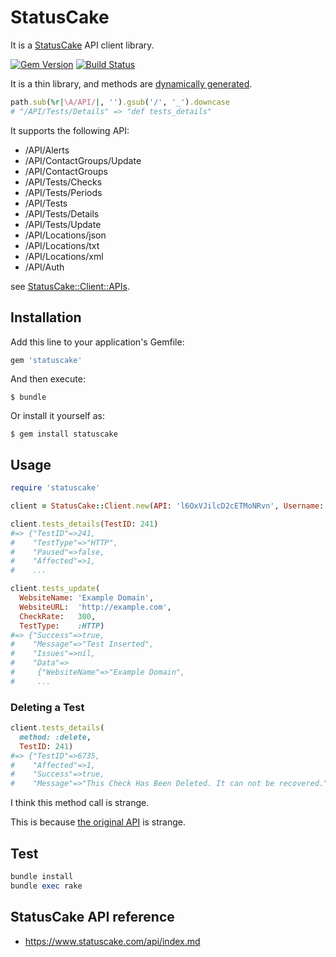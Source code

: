 # StatusCake

It is a [StatusCake](https://www.statuscake.com/) API client library.

[![Gem Version](https://badge.fury.io/rb/statuscake.svg)](http://badge.fury.io/rb/statuscake)
[![Build Status](https://travis-ci.org/winebarrel/statuscake.svg?branch=master)](https://travis-ci.org/winebarrel/statuscake)

It is a thin library, and methods are [dynamically generated](https://github.com/winebarrel/statuscake/blob/a5f692fa8bf02a16f7a98e1c7d05f2110e51dbd1/lib/statuscake/client.rb#L56).

```ruby
path.sub(%r|\A/API/|, '').gsub('/', '_').downcase
# "/API/Tests/Details" => "def tests_details"
```

It supports the following API:

* /API/Alerts
* /API/ContactGroups/Update
* /API/ContactGroups
* /API/Tests/Checks
* /API/Tests/Periods
* /API/Tests
* /API/Tests/Details
* /API/Tests/Update
* /API/Locations/json
* /API/Locations/txt
* /API/Locations/xml
* /API/Auth

see [StatusCake::Client::APIs](https://github.com/winebarrel/statuscake/blob/a5f692fa8bf02a16f7a98e1c7d05f2110e51dbd1/lib/statuscake/client.rb#L15).

## Installation

Add this line to your application's Gemfile:

```ruby
gem 'statuscake'
```

And then execute:

    $ bundle

Or install it yourself as:

    $ gem install statuscake

## Usage

```ruby
require 'statuscake'

client = StatusCake::Client.new(API: 'l6OxVJilcD2cETMoNRvn', Username: 'StatusCake')

client.tests_details(TestID: 241)
#=> {"TestID"=>241,
#    "TestType"=>"HTTP",
#    "Paused"=>false,
#    "Affected"=>1,
#    ...

client.tests_update(
  WebsiteName: 'Example Domain',
  WebsiteURL:  'http://example.com',
  CheckRate:   300,
  TestType:    :HTTP)
#=> {"Success"=>true,
#    "Message"=>"Test Inserted",
#    "Issues"=>nil,
#    "Data"=>
#     {"WebsiteName"=>"Example Domain",
#     ...
```

### Deleting a Test

```ruby
client.tests_details(
  method: :delete,
  TestID: 241)
#=> {"TestID"=>6735,
#    "Affected"=>1,
#    "Success"=>true,
#    "Message"=>"This Check Has Been Deleted. It can not be recovered."}

```

I think this method call is strange.

This is because [the original API](https://www.statuscake.com/api/Tests/Deleting%20a%20Test.md) is strange.

## Test

```ruby
bundle install
bundle exec rake
```

## StatusCake API reference

* https://www.statuscake.com/api/index.md
